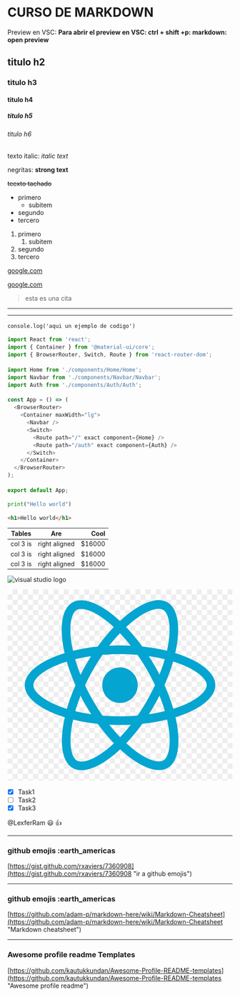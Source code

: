 
# CURSO DE MARKDOWN

Preview en VSC: **Para abrir el preview en VSC: ctrl + shift +p: markdown: open preview**

## titulo h2

### titulo h3

#### titulo h4

##### titulo h5

###### titulo h6

<!--italic-->
texto italic: *italic text*

<!--strong-->
negritas: **strong text**

<!--strikethrough-->
~~teexto tachado~~

<!--ul--->
* primero
  * subitem
* segundo
* tercero

1. primero
   1. subitem
2. segundo
3. tercero

<!--enlaces-->
[google.com](https://www.google.com)

[google.com](https://www.google.com "custom title")

<!--cita-->
>esta es una cita

<!--lineas separadoras-->
---
___
<!-- Backtips para hacer refencia a codigo -->
`console.log('aqui un ejemplo de codigo')`

<!-- Multiples lineas de codigo -->

```javascript
import React from 'react';
import { Container } from '@material-ui/core';
import { BrowserRouter, Switch, Route } from 'react-router-dom';

import Home from './components/Home/Home';
import Navbar from './components/Navbar/Navbar';
import Auth from './components/Auth/Auth';

const App = () => (
  <BrowserRouter>
    <Container maxWidth="lg">
      <Navbar />
      <Switch>
        <Route path="/" exact component={Home} />
        <Route path="/auth" exact component={Auth} />
      </Switch>
    </Container>
  </BrowserRouter>
);

export default App;
```

```python
print("Hello world")
```

```html
<h1>Hello world</h1>
```

<!-- Tablas en markdown -->
|Tables   | Are   | Cool   |
|---------|:-----:|-------:|
|col 3 is |right aligned|$16000|
|col 3 is |right aligned|$16000|
|col 3 is |right aligned|$16000|

<!-- imagenes en markdown -->
![visual studio logo](https://encrypted-tbn0.gstatic.com/images?q=tbn:ANd9GcRn5l-s47ezVoeQ6HaQrt__wgzlPn0uGQgfQg&usqp=CAU)

![ReactJS logo](react.png "ReactJS")

<!-- github markdown -->
* [x] Task1
* [ ]  Task2
* [x] Task3

@LexferRam :smiley: :+1:

___

### github emojis :earth_americas
<!-- github emojis -->
[https://gist.github.com/rxaviers/7360908](https://gist.github.com/rxaviers/7360908 "ir a github emojis")
 ___

### github emojis :earth_americas

<!--Markdown-Cheatsheet -->
[https://github.com/adam-p/markdown-here/wiki/Markdown-Cheatsheet](https://github.com/adam-p/markdown-here/wiki/Markdown-Cheatsheet "Markdown cheatsheet")

<!-- Awesome profile readme -->
 ___

### Awesome profile readme Templates

[https://github.com/kautukkundan/Awesome-Profile-README-templates](https://github.com/kautukkundan/Awesome-Profile-README-templates "Awesome profile readme")